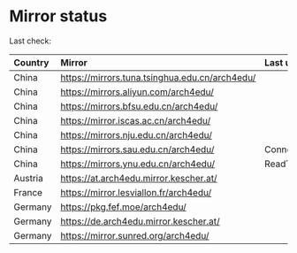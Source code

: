 <script src="./time.js"></script>
# Mirror status
Last check: <script type="text/javascript">localize(1688894254.703813);</script>

|Country|Mirror|Last update|
|:------|:-----|:----------|
|China|https://mirrors.tuna.tsinghua.edu.cn/arch4edu/|<script type="text/javascript">localize(1688841285);</script>|
|China|https://mirrors.aliyun.com/arch4edu/|<script type="text/javascript">localize(1688798136);</script>|
|China|https://mirrors.bfsu.edu.cn/arch4edu/|<script type="text/javascript">localize(1688841285);</script>|
|China|https://mirror.iscas.ac.cn/arch4edu/|<script type="text/javascript">localize(1688841285);</script>|
|China|https://mirrors.nju.edu.cn/arch4edu/|<script type="text/javascript">localize(1688798136);</script>|
|China|https://mirrors.sau.edu.cn/arch4edu/|ConnectionError|
|China|https://mirrors.ynu.edu.cn/arch4edu/|ReadTimeout|
|Austria|https://at.arch4edu.mirror.kescher.at/|<script type="text/javascript">localize(1688841285);</script>|
|France|https://mirror.lesviallon.fr/arch4edu/|<script type="text/javascript">localize(1688841285);</script>|
|Germany|https://pkg.fef.moe/arch4edu/|<script type="text/javascript">localize(1688841285);</script>|
|Germany|https://de.arch4edu.mirror.kescher.at/|<script type="text/javascript">localize(1688841285);</script>|
|Germany|https://mirror.sunred.org/arch4edu/|<script type="text/javascript">localize(1688841285);</script>|

<script src="./tablefilter/tablefilter.js"></script>
<script src="./table.js"></script>